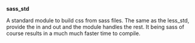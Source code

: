 **sass_std**

A standard module to build css from sass files. The same as the less_std, provide the in and out and the module handles the rest. It being sass of course results in a much much faster time to compile.